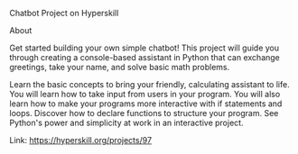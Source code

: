 Chatbot Project on Hyperskill

About

Get started building your own simple chatbot! This project will guide you through creating a console-based assistant in Python that can exchange greetings, take your name, and solve basic math problems.

Learn the basic concepts to bring your friendly, calculating assistant to life. You will learn how to take input from users in your program. You will also learn how to make your programs more interactive with if statements and loops. Discover how to declare functions to structure your program. See Python's power and simplicity at work in an interactive project.


Link: https://hyperskill.org/projects/97
